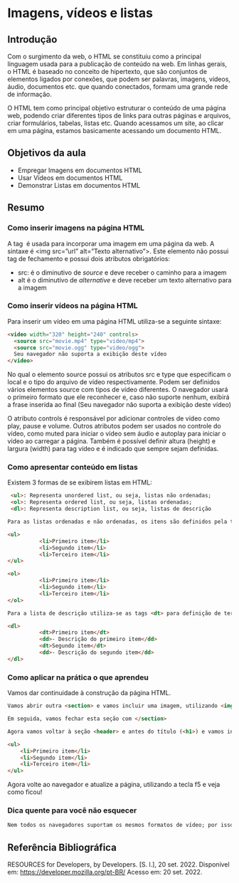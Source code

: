 # **Imagens, vídeos e listas**
## **Introdução**

Com o surgimento da web, o HTML se constituiu como a principal linguagem usada para a publicação de conteúdo na web. Em linhas gerais, o HTML é baseado no conceito de hipertexto, que são conjuntos de elementos ligados por conexões, que podem ser palavras, imagens, vídeos, áudio, documentos etc. que quando conectados, formam uma grande rede de informação.

O HTML tem como principal objetivo estruturar o conteúdo de uma página web, podendo criar diferentes tipos de links para outras páginas e arquivos, criar formulários, tabelas, listas etc. Quando acessamos um site, ao clicar em uma página, estamos basicamente acessando um documento HTML.

## **Objetivos da aula**

* Empregar Imagens em documentos HTML
* Usar Vídeos em documentos HTML
* Demonstrar Listas em documentos HTML
 
## **Resumo**

### **Como inserir imagens na página HTML**

A tag <img> é usada para incorporar uma imagem em uma página da web. A sintaxe é <img src=”url” alt=”Texto alternativo”>. Este elemento não possui tag de fechamento e possui dois atributos obrigatórios:

* src: é o diminutivo de _source_ e deve receber o caminho para a imagem
* alt é o diminutivo de _alternative_ e deve receber um texto alternativo para a imagem

### **Como inserir vídeos na página HTML**

Para inserir um vídeo em uma página HTML utiliza-se a seguinte sintaxe:

```html
<video width="320" height="240" controls>
  <source src="movie.mp4" type="video/mp4">
  <source src="movie.ogg" type="video/ogg">
  Seu navegador não suporta a exibição deste vídeo
</video>
```

No qual o elemento source possui os atributos src e type que especificam o local e o tipo do arquivo de vídeo respectivamente. Podem ser definidos vários elementos source com tipos de vídeo diferentes. O navegador usará o primeiro formato que ele reconhecer e, caso não suporte nenhum, exibirá a frase inserida ao final (Seu navegador não suporta a exibição deste vídeo)

O atributo controls é responsável por adicionar controles de vídeo como play, pause e volume. Outros atributos podem ser usados no controle do vídeo, como muted para iniciar o vídeo sem áudio e autoplay para iniciar o vídeo ao carregar a página. Também é possível definir altura (height) e largura (width) para tag vídeo e é indicado que sempre sejam definidas.

 
### **Como apresentar conteúdo em listas**

Existem 3 formas de se exibirem listas em HTML:

```html
 <ul>: Representa unordered list, ou seja, listas não ordenadas;
 <ol>: Representa ordered list, ou seja, listas ordenadas;
 <dl>: Representa description list, ou seja, listas de descrição
```



```html
Para as listas ordenadas e não ordenadas, os itens são definidos pela tag <li> e a sintaxe final fica desta forma:

<ul>
          <li>Primeiro item</li>
          <li>Segundo item</li>
          <li>Terceiro item</li>
</ul>

<ol>
          <li>Primeiro item</li>
          <li>Segundo item</li>
          <li>Terceiro item</li>
</ol>

Para a lista de descrição utiliza-se as tags <dt> para definição de termo e <dd> para descrição de termo e a sintaxe fica como a seguir:

<dl>
          <dt>Primeiro item</dt>
          <dd>- Descrição do primeiro item</dd>
          <dt>Segundo item</dt>
          <dd>- Descrição do segundo item</dd>
</dl>

```

### **Como aplicar na prática o que aprendeu**

Vamos dar continuidade à construção da página HTML.

```html
Vamos abrir outra <section> e vamos incluir uma imagem, utilizando <img src="https://www.w3schools.com/html/pic_trulli.jpg" alt="Trulli" width="500" height="333">

Em seguida, vamos fechar esta seção com </section>

Agora vamos voltar à seção <header> e antes do título (<h1>) e vamos incluir uma lista que posteriormente funcionará como menu:

<ul>
    <li>Primeiro item</li>
    <li>Segundo item</li>
    <li>Terceiro item</li>
</ul>
```
Agora volte ao navegador e atualize a página, utilizando a tecla f5 e veja como ficou!

### **Dica quente para você não esquecer**
```html
Nem todos os navegadores suportam os mesmos formatos de vídeo; por isso, você pode fornecer várias fontes em elementos <source> dentro do elemento <video>, e o navegador usará a primeira que achar compatível.
```
## **Referência Bibliográfica**

RESOURCES for Developers, by Developers. [S. l.], 20 set. 2022. Disponível em: https://developer.mozilla.org/pt-BR/  Acesso em: 20 set. 2022.